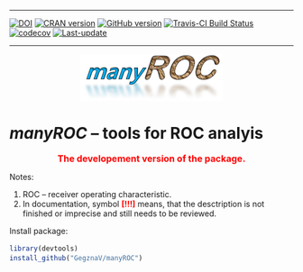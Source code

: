 
<!-- README.md is generated from README.Rmd. Please edit that file -->

------------------------------------------------------------------------

[![DOI](https://zenodo.org/badge/98945258.svg)](https://zenodo.org/badge/latestdoi/98945258) [![CRAN version](https://www.r-pkg.org/badges/version/manyROC)](https://cran.rstudio.com/web/packages/manyROC/index.html) [![GitHub version](https://img.shields.io/badge/GitHub-v0.0.4.7002-brightgreen.svg)](https://github.com/GegznaV/manyROC) [![Travis-CI Build Status](https://travis-ci.org/GegznaV/manyROC.svg?branch=master)](https://travis-ci.org/GegznaV/manyROC) [![codecov](https://codecov.io/gh/GegznaV/manyROC/branch/master/graph/badge.svg)](https://codecov.io/gh/GegznaV/manyROC) [![Last-update](https://img.shields.io/badge/last%20update-2017--10--03-yellowgreen.svg)](/commits/master)

------------------------------------------------------------------------

<img src="https://raw.githubusercontent.com/GegznaV/manyROC/master/docs/logo.png" width="50%" height="50%" style="display: block; margin: auto;" /> <!-- "https://raw.githubusercontent.com/GegznaV/manyROC/master/docs/logo.png" -->

***manyROC*** – tools for ROC analyis
=====================================

<p align="center">
<font color="red" size="3" family="sans"> <b>The developement version of the package.</b></font>
</p>
<!-- *manyROC* workflow for spectroscopic data analysis. -->
Notes:

1.  ROC – receiver operating characteristic.
2.  In documentation, symbol <b><font color="red">\[!!!\]</font></b> means, that the desctription is not finished or imprecise and still needs to be reviewed.

Install package:

``` r
library(devtools)
install_github("GegznaV/manyROC")
```

<!-- * * * -->
<!-- <p align="right"> </p>     -->
